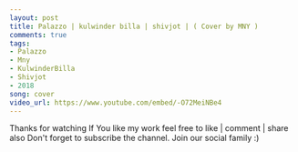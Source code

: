 ```yaml
---
layout: post
title: Palazzo | kulwinder billa | shivjot | ( Cover by MNY )
comments: true
tags:
- Palazzo
- Mny
- KulwinderBilla
- Shivjot
- 2018
song: cover
video_url: https://www.youtube.com/embed/-O72MeiNBe4
---
```


Thanks for watching If You like my work feel free to like | comment | share also Don't forget to subscribe the channel. 
Join our social family :)

